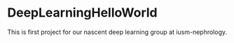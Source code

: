 # DeepLearningHelloWorld
This is first project for our nascent deep learning group at iusm-nephrology.

